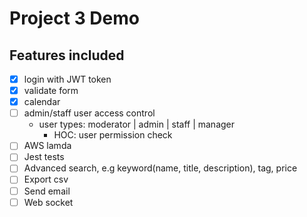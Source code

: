# Project 3 Demo

## Features included

- [x] login with JWT token
- [x] validate form
- [x] calendar
- [ ] admin/staff user access control
  - user types: moderator | admin | staff | manager
    - HOC: user permission check
- [ ] AWS lamda
- [ ] Jest tests
- [ ] Advanced search, e.g keyword(name, title, description), tag, price
- [ ] Export csv
- [ ] Send email
- [ ] Web socket
